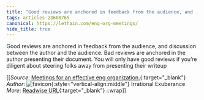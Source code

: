 ```yaml
---
title: "Good reviews are anchored in feedback from the audience, and ..."
tags: articles-23608765
canonical: https://lethain.com/eng-org-meetings/
hide_title: true
---
```


Good reviews are anchored in feedback from the audience, and discussion between the author and the audience. Bad reviews are anchored in the author presenting their document. You will only have good reviews if you’re diligent about steering folks away from presenting their writeup


[[_Source_: [Meetings for an effective eng organization.](https://lethain.com/eng-org-meetings/){:target="_blank"}<br>
_Author_: ![favicon](https://s2.googleusercontent.com/s2/favicons?domain=lethain.com){:style="vertical-align:middle"} Irrational Exuberance<br>
_More_: [Readwise URL](https://readwise.io/open/462390275){:target="_blank"}
::wrap]]